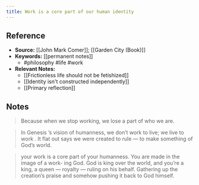 ```yaml
---
title: Work is a core part of our human identity
---
```

## Reference
- **Source:** [[John Mark Comer]]; [[Garden City (Book)]]
- **Keywords:** [[permanent notes]]
	- #philosophy #life #work
- **Relevant Notes:**
	- [[Frictionless life should not be fetishized]]
	- [[Identity isn't constructed independently]]
	- [[Primary reflection]]
## Notes
>  Because when we stop working, we lose a part of who we are. 

  > In   Genesis ’s   vision   of   humanness,   we   don’t   work   to   live;   we   live   to   work .   It   flat   out   says   we   were   created   to rule — to make something of God’s world. 
 
  >  your   work   is   a   core   part   of   your   humanness.   You   are   made   in   the   image   of   a   work- ing   God.   God   is   king   over   the   world,   and   you’re   a   king,   a   queen   —   royalty   —   ruling   on   his   behalf.   Gathering   up the creation’s praise and somehow pushing it back to God himself. 